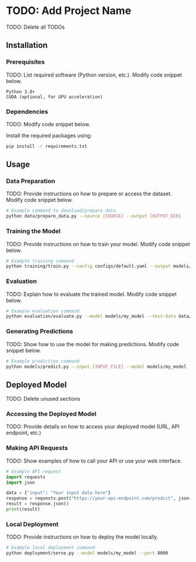 # TODO: Add Project Name

TODO: Delete all TODOs

## Installation

### Prerequisites
TODO: List required software (Python version, etc.). Modify code snippet below.

```
Python 3.8+
CUDA (optional, for GPU acceleration)
```

### Dependencies
TODO: Modify code snippet below.

Install the required packages using:

```bash
pip install -r requirements.txt
```

## Usage

### Data Preparation
TODO: Provide instructions on how to prepare or access the dataset. Modify code snippet below.

```bash
# Example command to download/prepare data
python data/prepare_data.py --source [SOURCE] --output [OUTPUT_DIR]
```

### Training the Model
TODO: Provide instructions on how to train your model. Modify code snippet below.

```bash
# Example training command
python training/train.py --config configs/default.yaml --output models/my_model
```

### Evaluation
TODO: Explain how to evaluate the trained model. Modify code snippet below.

```bash
# Example evaluation command
python evaluation/evaluate.py --model models/my_model --test-data data/test
```

### Generating Predictions
TODO: Show how to use the model for making predictions. Modify code snippet below.

```bash
# Example prediction command
python models/predict.py --input [INPUT_FILE] --model models/my_model
```

## Deployed Model

TODO: Delete unused sections
 
### Accessing the Deployed Model
TODO: Provide details on how to access your deployed model (URL, API endpoint, etc.)

### Making API Requests
TODO: Show examples of how to call your API or use your web interface.

```python
# Example API request
import requests
import json

data = {"input": "Your input data here"}
response = requests.post("https://your-api-endpoint.com/predict", json=data)
result = response.json()
print(result)
```

### Local Deployment
TODO: Provide instructions on how to deploy the model locally.

```bash
# Example local deployment command
python deployment/serve.py --model models/my_model --port 8000
```

